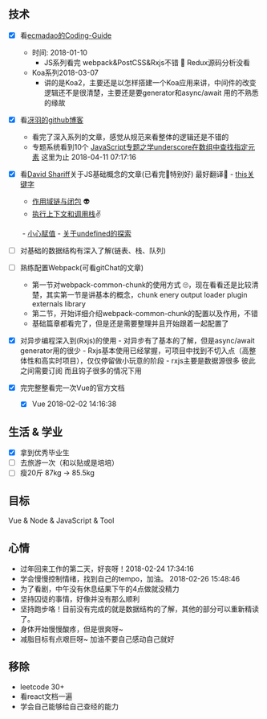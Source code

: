 ## 技术

- [x] 看[ecmadao的Coding-Guide](https://github.com/ecmadao/Coding-Guide#%E7%AE%97%E6%B3%95--ml)
  - 时间: 2018-01-10  
    - JS系列看完  webpack&PostCSS&Rxjs不错  🤩 Redux源码分析没看
  - Koa系列2018-03-07
    - 讲的是Koa2，主要还是以怎样搭建一个Koa应用来讲，中间件的改变逻辑还不是很清楚，主要还是要generator和async/await 用的不熟悉的缘故
- [x] 看[冴羽的github博客](https://github.com/mqyqingfeng/Blog)
  - 看完了深入系列的文章，感觉从规范来看整体的逻辑还是不错的
  - 专题系统看到10个 [JavaScript专题之学underscore在数组中查找指定元素](https://github.com/mqyqingfeng/Blog/issues/37) 这里为止 2018-04-11 07:17:16
- [x] 看[David Shariff](http://davidshariff.com/blog/)关于JS基础概念的文章(已看完🤯特别好)   最好翻译😬
      - [this关键字](http://davidshariff.com/blog/javascript-this-keyword/)

  - [作用域链与闭包](http://davidshariff.com/blog/javascript-scope-chain-and-closures/) 👽
  - [执行上下文和调用栈](http://davidshariff.com/blog/what-is-the-execution-context-in-javascript/)✌️

  ​    - [小心赋值](http://davidshariff.com/blog/chaining-variable-assignments-in-javascript-words-of-caution/)
      - [关于undefined的探索](http://davidshariff.com/blog/javascripts-undefined-explored/)
- [ ] 对基础的数据结构有深入了解(链表、栈、队列)
- [ ] 熟练配置Webpack(可看gitChat的文章)
  - 第一节对webpack-common-chunk的使用方式 🙄，现在看看还是比较清楚，其实第一节是讲基本的概念，chunk enery output loader plugin externals library
  - 第二节，开始详细介绍webpack-common-chunk的配置以及作用，不错
  - 基础篇章都看完了，但是还是需要整理并且开始跟着一起配置了
- [x] 对异步编程深入到(Rxjs)的使用
      - 对异步有了基本的了解，但是async/await generator用的很少
      - Rxjs基本使用已经掌握，可项目中找到不切入点（高整体性和高实时项目），仅仅停留做小玩意的阶段
      - rxjs主要是数据源很多 彼此之间需要订阅 而且钩子很多的情况下用
- [x] 完完整整看完一次Vue的官方文档
  - [x] Vue   2018-02-02 14:16:38


## 生活 & 学业

- [x] 拿到优秀毕业生
- [ ] 去旅游一次（和以贴或是培培）
- [ ] 瘦20斤 87kg  -> 85.5kg

## 目标
Vue & Node & JavaScript & Tool



## 心情
- 过年回来工作的第二天，好丧呀！2018-02-24 17:34:16
- 学会慢慢控制情绪，找到自己的tempo，加油。 2018-02-26 15:48:46
- 为了看剧，中午没有休息结果下午的4点做就没精力
- 坚持囚徒的事情，好像并没有那么顺利
- 坚持跑步咯！目前没有完成的就是数据结构的了解，其他的部分可以重新精读了。
- 身体开始慢慢酸疼，但是很爽呀~
- 减脂目标有点艰巨呀~ 加油不要自己感动自己就好




## 移除

-  leetcode 30+
- 看react文档一遍
- 学会自己能够给自己查经的能力